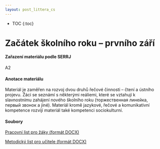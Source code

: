 ```yaml
---
layout: post_littera_cs
---
```

* TOC
{:toc}

# Začátek školního roku – prvního září

#### Zařazení materiálu podle SERRJ

A2

#### Anotace materiálu

Materiál je zaměřen na rozvoj dvou druhů řečové činnosti – čtení a ústního projevu. Žáci se seznámí s některými reáliemi, které se vztahují k slavnostnímu zahájení nového školního roku (торжественная линейка, первый звонок a jiné). Materiál kromě jazykové, řečové a komunikativní kompetence rozvíjí materiál také kompetenci sociokulturní.

#### Soubory

[Pracovní list pro žáky (formát DOCX)](/cs/littera/rustina/materialy/zaci/cteni/67_Prvni_zari_Z_A2.docx)

[Metodický list pro učitele (formát DOCX)](/cs/littera/rustina/materialy/metodika/67_Prvni_zari_metodika.docx)